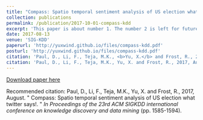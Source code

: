 ```yaml
---
title: "Compass: Spatio temporal sentiment analysis of US election what twitter says!"
collection: publications
permalink: /publication/2017-10-01-compass-kdd
excerpt: 'This paper is about number 1. The number 2 is left for future work.'
date: 2017-08-13
venue: 'SIG-KDD'
paperurl: 'http://yuxwind.github.io/files/compass-kdd.pdf'
posturl: 'http://yuxwind.github.io/files/compass-kdd.pdf'
citation: 'Paul, D., Li, F., Teja, M.K., <b>Yu, X.</b> and Frost, R., 2017, August. &quot; Compass: Spatio temporal sentiment analysis of US election what twitter says!. &quot; <i> In Proceedings of the 23rd ACM SIGKDD international conference on knowledge discovery and data mining </i> (pp. 1585-1594).'
citation: 'Paul, D., Li, F., Teja, M.K., Yu, X. and Frost, R., 2017, August. &quot; Compass: Spatio temporal sentiment analysis of US election what twitter says!. &quot; <i> In Proceedings of the 23rd ACM SIGKDD international conference on knowledge discovery and data mining </i> (pp. 1585-1594).'
---
```


[Download paper here](http://yuxdinw.github.io/files/paper1.pdf)

Recommended citation: Paul, D., Li, F., Teja, M.K., Yu, X. and Frost, R., 2017, August. &quot; Compass: Spatio temporal sentiment analysis of US election what twitter says!. &quot; <i> In Proceedings of the 23rd ACM SIGKDD international conference on knowledge discovery and data mining </i> (pp. 1585-1594).
